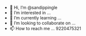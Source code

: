 - 👋 Hi, I’m @sandippingle
- 👀 I’m interested in ...
- 🌱 I’m currently learning ...
- 💞️ I’m looking to collaborate on ...
- 📫 How to reach me ... 9220475321

<!---
sandippingle/sandippingle is a ✨ special ✨ repository because its `README.md` (this file) appears on your GitHub profile.
You can click the Preview link to take a look at your changes.
--->
